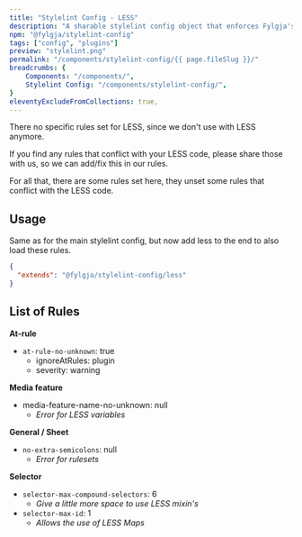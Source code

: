 ```yaml
---
title: "Stylelint Config - LESS"
description: "A sharable stylelint config object that enforces Fylgja's CSS rules."
npm: "@fylgja/stylelint-config"
tags: ["config", "plugins"]
preview: "stylelint.png"
permalink: "/components/stylelint-config/{{ page.fileSlug }}/"
breadcrumbs: {
    Components: "/components/",
    Stylelint Config: "/components/stylelint-config/",
}
eleventyExcludeFromCollections: true,
---
```


There no specific rules set for LESS, since we don't use with LESS anymore.

If you find any rules that conflict with your LESS code, 
please share those with us, so we can add/fix this in our rules.

For all that, there are some rules set here,
they unset some rules that conflict with the LESS code.

## Usage

Same as for the main stylelint config,
but now add less to the end to also load these rules.

```json
{
  "extends": "@fylgja/stylelint-config/less"
}
```

## List of Rules

**At-rule**

- `at-rule-no-unknown`: true
  - ignoreAtRules: plugin
  - severity: warning

**Media feature**

- media-feature-name-no-unknown: null
  - _Error for LESS variables_

**General / Sheet**

- `no-extra-semicolons`: null
  - _Error for rulesets_

**Selector**

- `selector-max-compound-selectors`: 6
  - _Give a little more space to use LESS mixin's_
- `selector-max-id`: 1
  - _Allows the use of LESS Maps_
